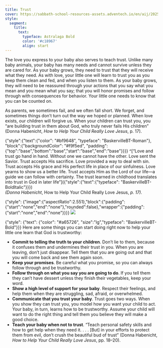 ```yaml
---
title: Trust
cover: https://sabbath-school-resources-assets.adventech.io/en/aij/2025-00-bb-pb/part-1-03-the-foundation-for-spiritual-growth/bicycle.png
style:
  segment:
    title:
      text:
        typeface: Astralaga Bold
        color: '#c18967'
        align: start
---
```


The love you express to your baby also serves to teach trust. Unlike many baby animals, your baby has many needs and cannot survive unless they are cared for. As your baby grows, they need to trust that they will receive what they need. As with love, your little one will learn to trust you as you keep them clean and fed, and when you listen to them. As your baby grows, they will need to be reassured through your actions that you say what you mean and you mean what you say; that you will honor promises and follow through with consequences for behavior. Your little one needs to know that you can be counted on.

As parents, we sometimes fail, and we often fall short. We forget, and sometimes things don’t turn out the way we hoped or planned. When love exists, our children will forgive us. When your children can trust you, you “are building trust in them about God, who truly never fails His children” (Donna Habenicht, _How to Help Your Child Really Love Jesus_, p. 17).

{"style":{"text":{"color": "#bf9648", "typeface": "BaskervilleBT-Roman"}, "block":{"backgroundColor": "#f9f5ed", "padding": {"top":"base","bottom":"base","start":"base","end":"base"}}}}
^[“Love and trust go hand in hand. Without one we cannot have the other. Love sent the Savior. Trust accepts His sacrifice. Love provided a way to deal with sin. Trust accepts His grace and His perfect life in place of our sinfulness. Love yearns to show us a better life. Trust accepts Him as the Lord of our life—a guide we can follow with certainty. The trust learned in childhood translates into trust in God in later life”]({"style":{"text":{"typeface": "BaskervilleBT-BoldItalic"}}})\
_(Donna Habenicht_, How to Help Your Child Really Love Jesus, _p. 17)._

{"style": {"image":{"aspectRatio":2.551},"block":{"padding":{"start":"none","end":"none"},"rounded":false},"wrapper":{"padding":{"start":"none","end":"none"}}}}
![](https://sabbath-school-resources-assets.adventech.io/en/aij/2025-01-bb-pb/part-1-03-the-foundation-for-spiritual-growth/03-cover-trust.png)

{"style": {"text": {"color": "#a65726", "size":"lg","typeface": "BaskervilleBT-Bold"}}}
Here are some things you can start doing right now to help your little one learn that God is trustworthy:

- **Commit to telling the truth to your children**. Don’t lie to them, because it confuses them and undermines their trust in you. When you are leaving, don’t just disappear. Tell them that you are going out and that you will come back and see them again soon.
- **Keep your promises**. Be careful what you promise, so you can always follow through and be trustworthy.
- **Follow through on what you say you are going to do**. If you tell them they can’t have dessert unless they finish their vegetables, keep your word.
- **Show a high level of support for your baby**. Respect their feelings, and help them when they are struggling, sad, afraid, or overwhelmed.
- **Communicate that you trust your baby**. Trust goes two ways. When you show they can trust you, you model how you want your child to act. Your baby, in turn, learns how to be trustworthy. Assume your child will want to do the right thing and tell them you believe they will make a good choice.
- **Teach your baby when not to trust**. “Teach personal safety skills and how to get help when they need it. . . . [But] in your efforts to protect them from evil, don’t crush the beautiful bud of trust” (Donna Habenicht, _How to Help Your Child Really Love Jesus_, pp. 18–20).